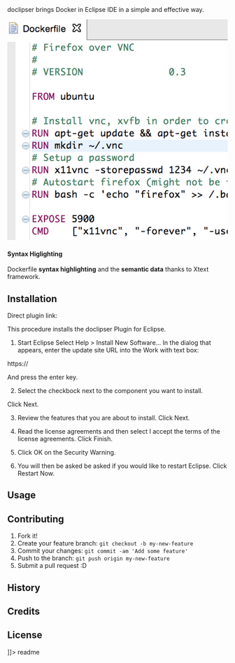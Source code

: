 <snippet>
  <content><![CDATA[
# ${1:Project Name}

doclipser brings Docker in Eclipse IDE in a simple and effective way.

<div class="span4">
        <div class="thumb">
          <a href="#"><img class="screenshot" src="images/syntax_highlighting.png" alt="Image"></a>
        </div>
        <h4>Syntax Higlighting</h4>
        <p>
          Dockerfile <b>syntax highlighting</b> and the <b>semantic data</b> thanks to Xtext framework.
        </p>
</div>


## Installation

Direct plugin link: 

This procedure installs the doclipser Plugin for Eclipse.

1. Start Eclipse
Select Help > Install New Software... In the dialog that appears, enter the update site URL into the Work with text box:

https://<TODO>

And press the enter key.

2. Select the checkbock next to the component you want to install.

Click Next.

3. Review the features that you are about to install. Click Next.

4. Read the license agreements and then select I accept the terms of the license agreements. Click Finish.

5. Click OK on the Security Warning.

6. You will then be asked be asked if you would like to restart Eclipse. Click Restart Now.

## Usage

## Contributing

1. Fork it!
2. Create your feature branch: `git checkout -b my-new-feature`
3. Commit your changes: `git commit -am 'Add some feature'`
4. Push to the branch: `git push origin my-new-feature`
5. Submit a pull request :D

## History

## Credits

## License


]]></content>
  <tabTrigger>readme</tabTrigger>
</snippet>